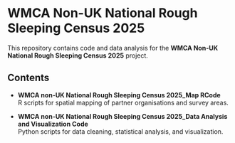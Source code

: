 # WMCA Non-UK National Rough Sleeping Census 2025

This repository contains code and data analysis for the **WMCA Non-UK National Rough Sleeping Census 2025** project.

## Contents

- **WMCA non-UK National Rough Sleeping Census 2025_Map RCode**  
  R scripts for spatial mapping of partner organisations and survey areas.

- **WMCA non-UK National Rough Sleeping Census 2025_Data Analysis and Visualization Code**  
  Python scripts for data cleaning, statistical analysis, and visualization.
